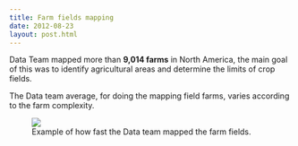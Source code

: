 ```yaml
---
title: Farm fields mapping
date: 2012-08-23
layout: post.html
---
```


Data Team mapped more than **9,014 farms** in North America, the main goal of this was to identify agricultural areas and determine the limits of crop fields.

The Data team average, for doing the mapping field farms, varies according to the farm complexity.

<figure class="align-center">
  <img src="https://devseed.com/data-team-workflow/assets/images/mapping_5.gif"/>
  <figcaption>Example of how fast the Data team mapped the farm fields.</figcaption>  
</figure>
